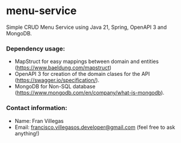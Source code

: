 # menu-service
Simple CRUD Menu Service using Java 21, Spring, OpenAPI 3 and MongoDB.

### Dependency usage:

* MapStruct for easy mappings between domain and entities (https://www.baeldung.com/mapstruct)
* OpenAPI 3 for creation of the domain clases for the API (https://swagger.io/specification/).
* MongoDB for Non-SQL database (https://www.mongodb.com/en/company/what-is-mongodb).

### Contact information:
* Name: Fran Villegas
* Email: francisco.villegasos.developer@gmail.com (feel free to ask anything!)
